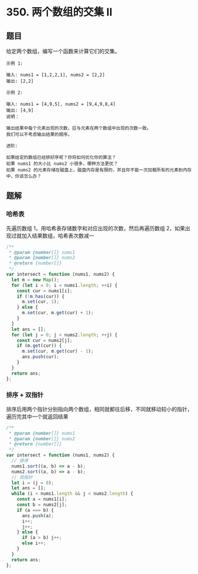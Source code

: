 # 350. 两个数组的交集 II

## 题目

给定两个数组，编写一个函数来计算它们的交集。

```auto
示例 1:

输入: nums1 = [1,2,2,1], nums2 = [2,2]
输出: [2,2]

示例 2:

输入: nums1 = [4,9,5], nums2 = [9,4,9,8,4]
输出: [4,9]
说明：

输出结果中每个元素出现的次数，应与元素在两个数组中出现的次数一致。
我们可以不考虑输出结果的顺序。

进阶:

如果给定的数组已经排好序呢？你将如何优化你的算法？
如果 nums1 的大小比 nums2 小很多，哪种方法更优？
如果 nums2 的元素存储在磁盘上，磁盘内存是有限的，并且你不能一次加载所有的元素到内存中，你该怎么办？
```

## 题解

### 哈希表

先遍历数组 1，用哈希表存储数字和对应出现的次数，然后再遍历数组 2，如果出现过就加入结果数组，哈希表次数减一

```JavaScript
/**
 * @param {number[]} nums1
 * @param {number[]} nums2
 * @return {number[]}
 */
var intersect = function (nums1, nums2) {
  let m = new Map();
  for (let i = 0; i < nums1.length; ++i) {
    const cur = nums1[i];
    if (!m.has(cur)) {
      m.set(cur, 1);
    } else {
      m.set(cur, m.get(cur) + 1);
    }
  }
  let ans = [];
  for (let j = 0; j < nums2.length; ++j) {
    const cur = nums2[j];
    if (m.get(cur)) {
      m.set(cur, m.get(cur) - 1);
      ans.push(cur);
    }
  }
  return ans;
};

```

### 排序 + 双指针

排序后用两个指针分别指向两个数组，相同就都往后移，不同就移动较小的指针，遍历完其中一个就返回结果

```JavaScript
/**
 * @param {number[]} nums1
 * @param {number[]} nums2
 * @return {number[]}
 */
var intersect = function (nums1, nums2) {
  // 排序
  nums1.sort((a, b) => a - b);
  nums2.sort((a, b) => a - b);
  // 双指针
  let i = (j = 0);
  let ans = [];
  while (i < nums1.length && j < nums2.length) {
    const a = nums1[i];
    const b = nums2[j];
    if (a === b) {
      ans.push(a);
      i++;
      j++;
    } else {
      if (a > b) j++;
      else i++;
    }
  }
  return ans;
};

```
